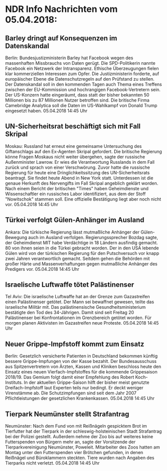# NDR Info Nachrichten vom 05.04.2018:


## Barley dringt auf Konsequenzen im Datenskandal
Berlin: Bundesjustizministerin Barley hat Facebook wegen des massenhaften Missbrauchs von Daten gerügt. Die SPD-Politikerin nannte Facebook ein Netzwerk der Intransparenz. Ethische Überzeugungen fielen klar kommerziellen Interessen zum Opfer. Die Justizministerin forderte, auf europäischer Ebene die Datenschutzregeln auf den Prüfstand zu stellen. Der Datenskandal soll in den kommenden Tagen auch Thema eines Treffens zwischen der EU-Kommission und hochrangigen Facebook-Vertretern sein. Der US-Konzern hatte eingeräumt, dass statt der bisher bekannten 50 Millionen bis zu 87 Millionen Nutzer betroffen sind. Die britische Firma Camebridge Analytica soll die Daten im US-Wahlkampf von Donald Trump eingesetzt haben. 05.04.2018 14:45 Uhr 

## UN-Sicherheitsrat beschäftigt sich mit Fall Skripal
Moskau:	 Russland hat erneut eine gemeinsame Untersuchung des Giftanschlags auf den Ex-Agenten Skripal gefordert. Die britische Regierung könne Fragen Moskaus nicht weiter übergehen, sagte der russische Außenminister Lawrow. Er wies die Verantwortung Russlands in dem Fall zurück und sprach von einer Verschwörung. Zuvor hatte die russische Regierung für heute eine Dringlichkeitssitzung des UN-Sicherheitsrats beantragt. Sie findet heute Abend in New York statt. Unterdessen ist die genaue Herkunft des Nervengifts im Fall Skripal angeblich geklärt worden. Nach einem Bericht der britischen "Times" haben Geheimdienste und Wissenschaftler ein russisches Labor identifiziert, aus dem der Stoff "Nowitschok" stammen soll. Eine offizielle Bestätigung liegt aber noch nicht vor. 05.04.2018 14:45 Uhr 

## Türkei verfolgt Gülen-Anhänger im Ausland
Ankara: Die türkische Regierung lässt mutmaßliche Anhänger der Gülen-Bewegung auch im Ausland verfolgen. Regierungssprecher Bozdag sagte, der Geheimdienst MIT habe Verdächtige in 18 Ländern ausfindig gemacht. 80 von ihnen seien in die Türkei gebracht worden. Der in den USA lebende Gülen wird von der türkischen Regierung für den Putschversuch vor knapp zwei Jahren verantwortlich gemacht. Seitdem gehen die Behörden mit großer Härte und Massenverhaftungen gegen mutmaßliche Anhänger des Predigers vor. 05.04.2018 14:45 Uhr 

## Israelische Luftwaffe tötet Palästinenser
Tel Aviv: Die israelische Luftwaffe hat an der Grenze zum Gazastreifen einen Palästinenser getötet. Der Mann sei bewaffnet gewesen, teilte das israelische Militär mit. Das palästinensische Gesundheitsministerium bestätigte den Tod des 34-Jährigen. Damit sind seit Freitag 20 Palästinenser bei Konfrontationen im Grenzbereich getötet worden. Für morgen planen Aktivisten im Gazastreifen neue Proteste. 05.04.2018 14:45 Uhr 

## Neuer Grippe-Impfstoff kommt zum Einsatz
Berlin:      Gesetzlich versicherte Patienten in Deutschland bekommen künftig bessere Grippe-Impfungen von der Kasse bezahlt. Der Bundesausschuss aus Spitzenvertretern von Ärzten, Kassen und Kliniken beschloss heute den Einsatz eines neuen Vierfach-Impfstoffes für die kommende Grippesaison 2018/19. Das Gemium folgt damit einer Empfehlung des Robert Koch-Instituts. In der aktuellen Grippe-Saison hilft der bisher meist genutzte Dreifach-Impfstoff laut Experten teils nur bedingt. Er deckt weniger Virenstämme ab. Die Schutzimpfungen sind seit dem Jahr 2007 Pflichtleistungen der gesetzlichen Krankenkassen. 05.04.2018 14:45 Uhr 

## Tierpark Neumünster stellt Strafantrag
Neumünster: Nach dem Fund von mit Reißnägeln gespicktem Brot im Tierfutter hat der Tierpark in der schleswig-holsteinischen Stadt Strafantrag bei der Polizei gestellt. Außerdem nehme der Zoo bis auf weiteres keine Futterspenden von Bürgern mehr an, sagte der Vorsitzende der Tierparkvereinigung Neumünster, Poweleit. Mitarbeiter des Zoos hatten am Montag unter den Futterspenden vier Brötchen gefunden, in denen Reißnägel und Büroklammern steckten. Tiere wurden nach Angaben des Tierparks nicht verletzt. 05.04.2018 14:45 Uhr 
